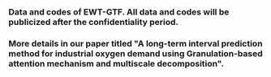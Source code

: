 ### Data and codes of EWT-GTF. All data and codes will be publicized after the confidentiality period.
### More details in our paper titled "A long-term interval prediction method for industrial oxygen demand using Granulation-based attention mechanism and multiscale decomposition".
